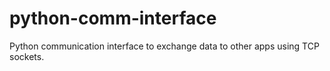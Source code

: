 # python-comm-interface
Python communication interface to exchange data to other apps using TCP sockets.
